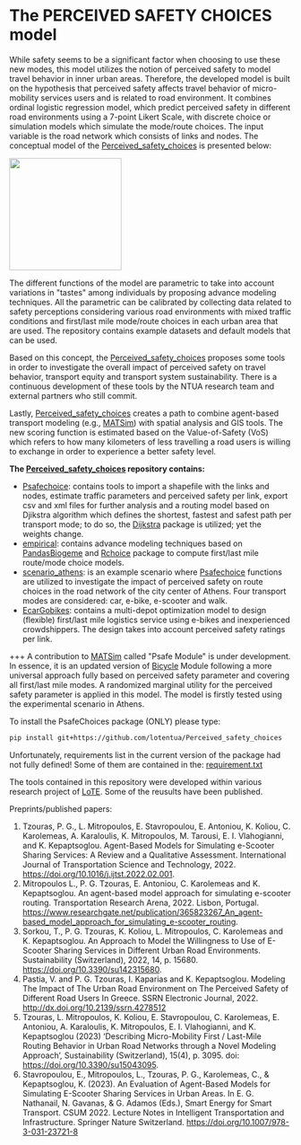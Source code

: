 # The PERCEIVED SAFETY CHOICES model

While safety seems to be a significant factor when choosing to use these new modes, this model utilizes the notion of perceived safety to model travel behavior in inner urban areas. Therefore, the developed model is built on the hypothesis that perceived safety affects travel behavior of micro-mobility services users and is related to road environment. It combines ordinal logistic regression model, which predict perceived safety in different road environments using a 7-point Likert Scale, with discrete choice or simulation models which simulate the mode/route choices. The input variable is the road network which consists of links and nodes. The conceptual model of the [Perceived_safety_choices](https://github.com/lotentua/Perceived_safety_choices) is presented below:

<img src="https://user-images.githubusercontent.com/121678451/210081262-8bda931f-2113-48c1-8e2c-246dc7266785.png" height="200">

The different functions of the model are parametric to take into account variations in "tastes" among individuals by proposing advance modeling techniques. All the parametric can be calibrated by collecting data related to safety perceptions considering various road environments with mixed traffic conditions and first/last mile mode/route choices in each urban area that are used. The repository contains example datasets and default models that can be used.

Based on this concept, the [Perceived_safety_choices](https://github.com/lotentua/Perceived_safety_choices) proposes some tools in order to investigate the overall impact of perceived safety on travel behavior, transport equity and transport system sustainability. There is a continuous development of these tools by the NTUA research team and external partners who still commit.

Lastly, [Perceived_safety_choices](https://github.com/lotentua/Perceived_safety_choices) creates a path to combine agent-based transport modeling (e.g., [MATSim]( https://github.com/matsim-org)) with spatial analysis and GIS tools. The new scoring function is estimated based on the Value-of-Safety (VoS) which refers to how many kilometers of less travelling a road users is willing to exchange in order to experience a better safety level. 

**The [Perceived_safety_choices](https://github.com/lotentua/Perceived_safety_choices) repository contains:**
- [Psafechoice](https://github.com/lotentua/Perceived_safety_choices/tree/main/Psafechoices): contains tools to import a shapefile with the links and nodes, estimate traffic parameters and perceived safety per link, export csv and xml files for further analysis and a routing model based on Djikstra algorithm which defines the shortest, fastest and safest path per transport mode; to do so, the [Dijkstra](https://github.com/ahojukka5/dijkstra) package is utilized; yet the weights change.
- [empirical](https://github.com/lotentua/Perceived_safety_choices/tree/main/empirical): contains advance modeling techniques based on [PandasBiogeme](https://github.com/michelbierlaire/biogeme) and [Rchoice](https://github.com/cran/Rchoice) package to compute first/last mile route/mode choice models.
- [scenario_athens](https://github.com/lotentua/Perceived_safety_choices/tree/main/scenario_athens): is an example scenario where [Psafechoice](https://github.com/lotentua/Perceived_safety_choices/tree/main/Psafechoices) functions are utilized to investigate the impact of perceived safety on route choices in the road network of the city center of Athens. Four transport modes are considered: car, e-bike, e-scooter and walk. 
- [EcarGobikes](https://github.com/lotentua/Perceived_safety_choices/tree/main/EcarGobikes): contains a multi-depot optimization model to design (flexible) first/last mile logistics service using e-bikes and inexperienced crowdshippers. The design takes into account perceived safety ratings per link.

+++ A contribution to [MATSim]( https://github.com/matsim-org) called "Psafe Module" is under development. In essence, it is an updated version of [Bicycle](https://github.com/matsim-org/matsim-libs/tree/master/contribs/bicycle) Module following a more universal approach fully based on perceived safety parameter and covering all first/last mile modes. A randomized marginal utility for the perceived safety parameter is applied in this model. The model is firstly tested using the experimental scenario in Athens.

To install the PsafeChoices package (ONLY) please type:
```bash
pip install git+https://github.com/lotentua/Perceived_safety_choices
```
Unfortunately, requirements list in the current version of the package had not fully defined! Some of them are contained in the: [requirement.txt](https://github.com/lotentua/Perceived_safety_choices/blob/main/requirements.txt)

The tools contained in this repository were developed within various research project of [LoTE](http://lte.survey.ntua.gr/main/en/). Some of the reusults have been published.

Preprints/published papers:
1.  Tzouras, P. G., L. Mitropoulos, E. Stavropoulou, E. Antoniou, K. Koliou, C. Karolemeas, A. Karaloulis, K. Mitropoulos, M. Tarousi, E. I. Vlahogianni, and K. Kepaptsoglou. Agent-Based Models for Simulating e-Scooter Sharing Services: A Review and a Qualitative Assessment. International Journal of Transportation Science and Technology, 2022. https://doi.org/10.1016/j.ijtst.2022.02.001.
2.  Mitropoulos L., P. G. Tzouras, E. Antoniou, C. Karolemeas and K. Kepaptsoglou. An agent-based model approach for simulating e-scooter routing. Transportation Research Arena, 2022. Lisbon, Portugal. https://www.researchgate.net/publication/365823267_An_agent-based_model_approach_for_simulating_e-scooter_routing.
3.  Sorkou, T., P. G. Tzouras, K. Koliou, L. Mitropoulos, C. Karolemeas and K. Kepaptsoglou. An Approach to Model the Willingness to Use of E-Scooter Sharing Services in Different Urban Road Environments. Sustainability (Switzerland), 2022, 14, p. 15680. https://doi.org/10.3390/su142315680.
4.  Pastia, V. and P. G. Tzouras, I. Kaparias and K. Kepaptsoglou. Modeling The Impact of The Urban Road Environment on The Perceived Safety of Different Road Users In Greece. SSRN Electronic Journal, 2022. http://dx.doi.org/10.2139/ssrn.4278512
5. Tzouras, L. Mitropoulos, K. Koliou, E. Stavropoulou, C. Karolemeas, E. Antoniou, A. Karaloulis, K. Mitropoulos, E. I. Vlahogianni, and K. Kepaptsoglou (2023) ‘Describing Micro-Mobility First / Last-Mile Routing Behavior in Urban Road Networks through a Novel Modeling Approach’, Sustainability (Switzerland), 15(4), p. 3095. doi: https://doi.org/10.3390/su15043095.
6. Stavropoulou, E., Mitropoulos, L., Tzouras, P. G., Karolemeas, C., & Kepaptsoglou, K. (2023). An Evaluation of Agent-Based Models for Simulating E-Scooter Sharing Services in Urban Areas. In E. G. Nathanail, N. Gavanas, & G. Adamos (Eds.), Smart Energy for Smart Transport. CSUM 2022. Lecture Notes in Intelligent Transportation and Infrastructure. Springer Nature Switzerland. https://doi.org/10.1007/978-3-031-23721-8
